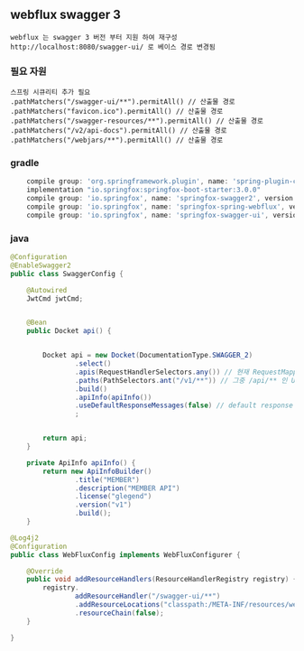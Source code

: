 ## webflux swagger 3
    webflux 는 swagger 3 버전 부터 지원 하여 재구성
    http://localhost:8080/swagger-ui/ 로 베이스 경로 변경됨


### 필요 자원
    스프링 시큐리티 추가 필요
    .pathMatchers("/swagger-ui/**").permitAll() // 산출물 경로
    .pathMatchers("favicon.ico").permitAll() // 산출물 경로
    .pathMatchers("/swagger-resources/**").permitAll() // 산출물 경로
    .pathMatchers("/v2/api-docs").permitAll() // 산출물 경로
    .pathMatchers("/webjars/**").permitAll() // 산출물 경로

### gradle
```gradle
    compile group: 'org.springframework.plugin', name: 'spring-plugin-core', version: '2.0.0.RELEASE'
    implementation "io.springfox:springfox-boot-starter:3.0.0"
    compile group: 'io.springfox', name: 'springfox-swagger2', version: '3.0.0'
    compile group: 'io.springfox', name: 'springfox-spring-webflux', version: '3.0.0'
    compile group: 'io.springfox', name: 'springfox-swagger-ui', version: '3.0.0'
```

### java
```java
@Configuration
@EnableSwagger2
public class SwaggerConfig {

    @Autowired
    JwtCmd jwtCmd;


    @Bean
    public Docket api() {


        Docket api = new Docket(DocumentationType.SWAGGER_2)
                .select()
                .apis(RequestHandlerSelectors.any()) // 현재 RequestMapping으로 할당된 모든 URL 리스트를 추출
                .paths(PathSelectors.ant("/v1/**")) // 그중 /api/** 인 URL들만 필터링
                .build()
                .apiInfo(apiInfo())
                .useDefaultResponseMessages(false) // default response description 사용하지 않음
                ;


        return api;
    }

    private ApiInfo apiInfo() {
        return new ApiInfoBuilder()
                .title("MEMBER")
                .description("MEMBER API")
                .license("glegend")
                .version("v1")
                .build();
    }
```

```java
@Log4j2
@Configuration
public class WebFluxConfig implements WebFluxConfigurer {

    @Override
    public void addResourceHandlers(ResourceHandlerRegistry registry) {
        registry.
                addResourceHandler("/swagger-ui/**")
                .addResourceLocations("classpath:/META-INF/resources/webjars/springfox-swagger-ui/")
                .resourceChain(false);
    }

}
```